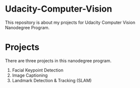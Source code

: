# Udacity-Computer-Vision
This repository is about my projects for Udacity Computer Vision Nanodegree Program.

# Projects
There are three projects in this nanodegree program. 
1. Facial Keypoint Detection
2. Image Captioning
3. Landmark Detection & Tracking (SLAM)
